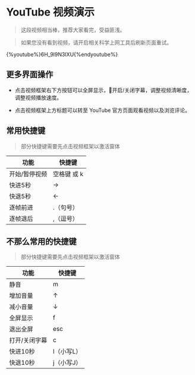 # YouTube 视频演示

> 这段视频相当棒，推荐大家看完，受益匪浅。

> 如果您没有看到视频，请开启相关科学上网工具后刷新页面重试。

{%youtube%}6H_9l9N3IXU{%endyoutube%}

## 更多界面操作

* 点击视频框架右下方按钮可以全屏显示，开启/关闭字幕，调整视频清晰度，调整视频播放速度。

* 点击视频框架上方标题可以转至 YouTube 官方页面观看视频以及浏览评论。

## 常用快捷键

> 部分快捷键需要先点击视频框架以激活窗体

| 功能 | 快捷键 |
|---|---|
| 开始/暂停视频 | 空格键 或 k |
| 快进5秒 | → |
| 快退5秒 | ← |
| 逐帧前进 | .（句号） |
| 逐帧退后 | ,（逗号） |

## 不那么常用的快捷键

> 部分快捷键需要先点击视频框架以激活窗体

| 功能 | 快捷键 |
|---|---|
| 静音 | m |
| 增加音量 | ↑ |
| 减小音量 | ↓ |
| 全屏显示 | f |
| 退出全屏 | esc |
| 打开/关闭字幕 | c |
| 快进10秒 | l（小写L） |
| 快退10秒 | j（小写J）|